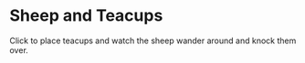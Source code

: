 # Sheep and Teacups

<script src="https://cdnjs.cloudflare.com/ajax/libs/p5.js/1.4.0/p5.js"></script>
<script src="script.js"></script>

Click to place teacups and watch the sheep wander around and knock them over.